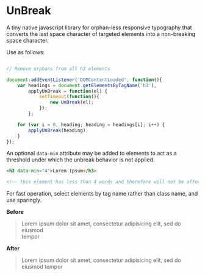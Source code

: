 UnBreak
=========

A tiny native javascript library for orphan-less responsive typography that converts the last space character of targeted elements into a non-breaking space character.

Use as follows: 

``` javascript

// Remove orphans from all h3 elements

document.addEventListener('DOMContentLoaded', function(){
    var headings = document.getElementsByTagName('h3'),
        applyUnBreak = function(el) {
            setTimeout(function(){
                new UnBreak(el);
            });
        };

    for (var i = 0, heading; heading = headings[i]; i++) {
        applyUnBreak(heading);
    }
});

```

An optional `data-min` attribute may be added to elements to act as a threshold under which the unbreak behavior is not applied.

``` html
<h3 data-min="4">Lorem Ipsum</h3>

<!-- this element has less than 4 words and therefore will not be affected by unbreak -->
```


For fast operation, select elements by tag name rather than class name, and use sparingly.

**Before**

> Lorem ipsum dolor sit amet, consectetur adipisicing elit, sed do eiusmod<br/>
tempor

**After**

> Lorem ipsum dolor sit amet, consectetur adipisicing elit, sed do<br/>
eiusmod tempor